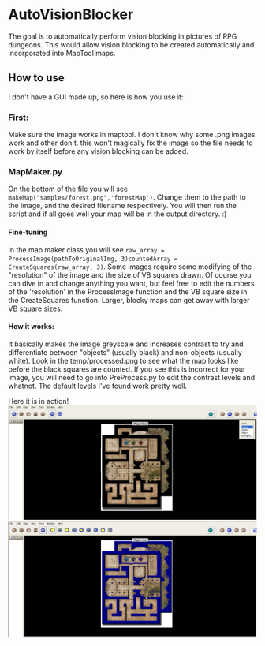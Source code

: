 # AutoVisionBlocker
The goal is to automatically perform vision blocking in pictures of RPG dungeons. This would allow vision blocking to be created automatically and incorporated into MapTool maps.
## How to use
I don't have a GUI made up, so here is how you use it:

### First:
Make sure the image works in maptool. I don't know why some .png images work and other don't. this won't magically fix the image so the file needs to work by itself before any vision blocking can be added.
### MapMaker.py
On the bottom of the file you will see ``` makeMap("samples/forest.png",'forestMap') ```. Change them to the path to the image, and the desired filename respectively. You will then run the script and if all goes well your map will be in the output directory. :)
#### Fine-tuning
In the map maker class you will see ```raw_array = ProcessImage(pathToOriginalImg, 3)countedArray = CreateSquares(raw_array, 3)```. Some images require some modifying of the "resolution" of the image and the size of VB squares drawn. Of course you can dive in and change anything you want, but feel free to edit the numbers of the 'resolution' in the ProcessImage function and the VB square size in the CreateSquares function. Larger, blocky maps can get away with larger VB square sizes.
#### How it works:
It basically makes the image greyscale and increases contrast to try and differentiate between "objects" (usually black) and non-objects (usually white). Look in the temp/processed.png to see what the map looks like before the black squares are counted. If you see this is incorrect for your image, you will need to go into PreProcess.py to edit the contrast levels and whatnot. The default levels I've found work pretty well.

Here it is in action!
![pre](/images/pre.PNG)
![post](/images/post.PNG)
